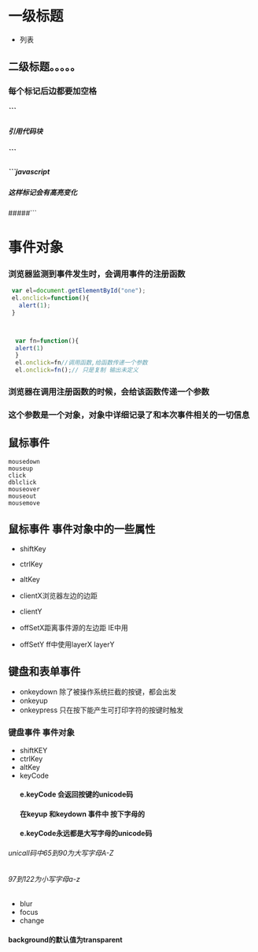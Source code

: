 # 一级标题  
* 列表
## 二级标题。。。。。
### 每个标记后边都要加空格
##### ```
 #####    引用代码块
##### ```
##### ```javascript
#####       这样标记会有高亮变化
#####```




# 事件对象

### 浏览器监测到事件发生时，会调用事件的注册函数 
```javascript
 var el=document.getElementById("one");
 el.onclick=function(){
   alert(1);
 }



  var fn=function(){
  alert(1)
  }
  el.onclick=fn//调用函数,给函数传递一个参数
  el.onclick=fn();// 只是复制 输出未定义
```

### 浏览器在调用注册函数的时候，会给该函数传递一个参数

### 这个参数是一个对象，对象中详细记录了和本次事件相关的一切信息

## 鼠标事件
    mousedown
    mouseup
    click
    dblclick
    mouseover
    mouseout
    mousemove

## 鼠标事件 事件对象中的一些属性

   * shiftKey
   * ctrlKey
   * altKey


   * clientX浏览器左边的边距
   * clientY
   * offSetX距离事件源的左边距  IE中用
   * offSetY  ff中使用layerX  layerY

## 键盘和表单事件

* onkeydown    除了被操作系统拦截的按键，都会出发
* onkeyup
* onkeypress   只在按下能产生可打印字符的按键时触发
### 键盘事件 事件对象

* shiftKEY
* ctrlKey
* altKey
* keyCode    
  #### e.keyCode  会返回按键的unicode码
  #### 在keyup 和keydown 事件中 按下字母的
  #### e.keyCode永远都是大写字母的unicode码


###### unicall码中65到90为大写字母A-Z 
######            97到122为小写字母a-z


* blur
* focus
* change


   
#### background的默认值为transparent